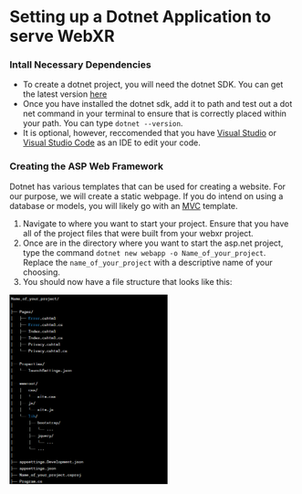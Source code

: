 # Setting up a Dotnet Application to serve WebXR

### Intall Necessary Dependencies
- To create a dotnet project, you will need the dotnet SDK. You can get the latest version [here](https://dotnet.microsoft.com/en-us/download)
- Once you have installed the dotnet sdk, add it to path and test out a dot net command in your terminal to ensure that is correctly placed within your path. You can type `dotnet --version`.
- It is optional, however, reccomended that you have [Visual Studio](https://visualstudio.microsoft.com/#vs-section) or [Visual Studio Code](https://visualstudio.microsoft.com/#vscode-section) as an IDE to edit your code.

### Creating the ASP Web Framework
Dotnet has various templates that can be used for creating a website. For our purpose, we will create a static webpage. If you do intend on using a database or models, you will likely go with an [MVC](https://dotnet.microsoft.com/en-us/apps/aspnet/mvc) template.

1. Navigate to where you want to start your project. Ensure that you have all of the project files that were built from your webxr project.
2. Once are in the directory where you want to start the asp.net project, type the command `dotnet new webapp -o Name_of_your_project`. Replace the `name_of_your_project` with a descriptive name of your choosing.
3. You should now have a file structure that looks like this:
<img src = "Graphics/ASP_File_Layout.png" alt = "Image of the ASP.net file Structure" width = "55%">

